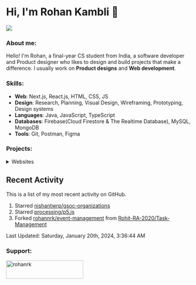 # Hi, I'm Rohan Kambli 👋

![](https://cdn.discordapp.com/attachments/931938342944256030/1153040307353550928/Debbie_Balboa.gif)

###  About me:
Hello! I'm Rohan, a final-year CS student from India, a software developer and Product designer who likes to design and build projects that make a difference.
I usually work on **Product designs** and **Web development**.


### Skills:

- **Web**: Next.js, React.js, HTML, CSS, JS
- **Design**: Research, Planning, Visual Design, Wireframing, Prototyping, Design systems
- **Languages**: Java, JavaScript, TypeScript
- **Databases**: Firebase(Cloud Firestore & The Realtime Database), MySQL, MongoDB
- **Tools**: Git, Postman, Figma

### Projects:


<!-- Websites -->

<details>
<summary>Websites</summary>

Web Site | Front End | Source Code | Live Demo
-------- | --------- | :-------: | :--:
Dev Portfolio | Next.js, TS, HTML, CSS | [Repo](https://github.com/rohannrk/dev-site) | [Link](https://devr-site.vercel.app/)
Linkcollect | Next.js, JS, Tailwind CSS, HTML | [Repo](https://github.com/rohannrk/Linkcollect-Frontend) | [Link](https://linkcollect.io//)
Airbnb-clone | Next.js, TS, Tailwind CSS, HTML | [Repo](https://github.com/rohannrk/airbnb) | [Link](https://propertyrental-a9edyimfl-rohannrk.vercel.app/)
Discord-clone | Next JS, TS, SQL | [Repo](https://github.com/rohannrk/discord-clone)| [Link](https://discord-clone-production-3fac.up.railway.app/)
</details>


## Recent Activity

This is a list of my most recent activity on GitHub.

<!--RECENT_ACTIVITY:start-->
1. Starred [nishantwrp/gsoc-organizations](https://github.com/nishantwrp/gsoc-organizations)<br>
2. Starred [processing/p5.js](https://github.com/processing/p5.js)<br>
3. Forked [rohannrk/event-management](https://github.com/rohannrk/event-management) from [Rohit-RA-2020/Task-Management](https://github.com/Rohit-RA-2020/Task-Management)<br>
<!--RECENT_ACTIVITY:end-->

<!--RECENT_ACTIVITY:last_update-->
Last Updated: Saturday, January 20th, 2024, 3:36:44 AM
<!--RECENT_ACTIVITY:last_update_end-->
  
<h3 align="left">Support:</h3>
<p><a href="https://www.buymeacoffee.com/rohanrk"> <img align="left" src="https://cdn.buymeacoffee.com/buttons/v2/default-yellow.png" height="50" width="210" alt="rohanrk" /></a></p><br><br>
